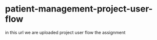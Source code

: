 # patient-management-project-user-flow
in this url we are uploaded project user flow the assignment 
